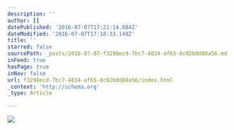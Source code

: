 ```yaml
---
description: ''
author: []
datePublished: '2016-07-07T17:21:14.884Z'
dateModified: '2016-07-07T17:18:33.140Z'
title: ''
starred: false
sourcePath: _posts/2016-07-07-f3298ecd-7bc7-4834-af65-0c02b0d80a56.md
inFeed: true
hasPage: true
inNav: false
url: f3298ecd-7bc7-4834-af65-0c02b0d80a56/index.html
_context: 'http://schema.org'
_type: Article

---
```

![](https://the-grid-user-content.s3-us-west-2.amazonaws.com/8ee7ceeb-43aa-48f4-af75-a83e39a733e0.jpg)